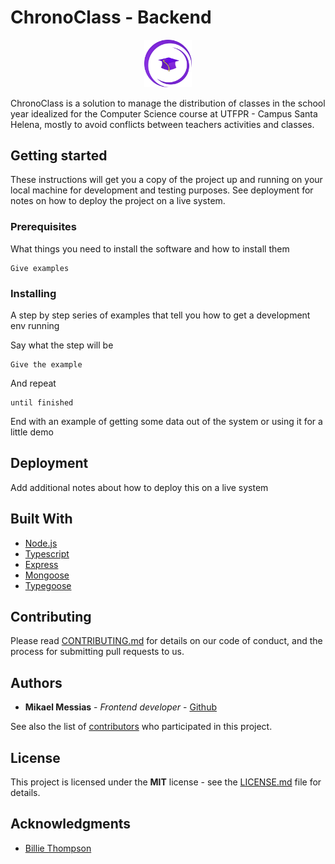 # ChronoClass - Backend

<p align="center">
  <img width="15%" src="./docs/logo.png" alt="ChronoClass logo">
<p>

ChronoClass is a solution to manage the distribution of classes in the school year idealized for the Computer Science course at UTFPR - Campus Santa Helena, mostly to avoid conflicts between teachers activities and classes.

## Getting started

These instructions will get you a copy of the project up and running on your local machine for development and testing purposes. See deployment for notes on how to deploy the project on a live system.

### Prerequisites

What things you need to install the software and how to install them

```
Give examples
```

### Installing

A step by step series of examples that tell you how to get a development env running

Say what the step will be

```
Give the example
```

And repeat

```
until finished
```

End with an example of getting some data out of the system or using it for a little demo

## Deployment

Add additional notes about how to deploy this on a live system

## Built With

- [Node.js](https://nodejs.org)
- [Typescript](https://www.typescriptlang.org/)
- [Express](https://expressjs.com/)
- [Mongoose](https://mongoosejs.com/)
- [Typegoose](https://typegoose.github.io/typegoose/)

## Contributing

Please read [CONTRIBUTING.md](url) for details on our code of conduct, and the process for submitting pull requests to us.

## Authors

- **Mikael Messias** - _Frontend developer_ - [Github](https://github.com/mikaelmessias)

See also the list of [contributors](https://github.com/mikaelmessias/project/contributors) who participated in this project.

## License

This project is licensed under the **MIT** license - see the [LICENSE.md](LICENSE.md) file for details.

## Acknowledgments

- [Billie Thompson](https://gist.github.com/PurpleBooth/109311bb0361f32d87a2)
